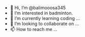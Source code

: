 - 👋 Hi, I’m @balimooosa345
- 👀 I’m interested in badminton.
- 🌱 I’m currently learning coding  ...
- 💞️ I’m looking to collaborate on ...
- 📫 How to reach me ...

<!---
balimooosa345/balimooosa345 is a ✨ special ✨ repository because its `README.md` (this file) appears on your GitHub profile.
You can click the Preview link to take a look at your changes.
--->
